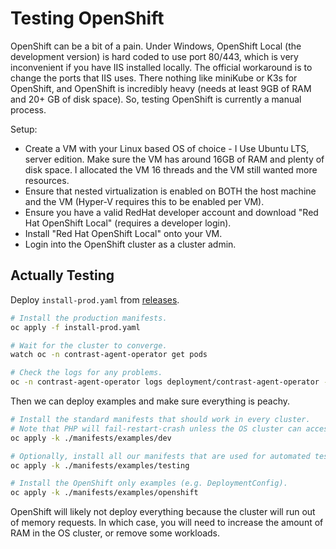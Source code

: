 # Testing OpenShift

OpenShift can be a bit of a pain. Under Windows, OpenShift Local (the development version) is hard coded to use port 80/443, which is very inconvenient if you have IIS installed locally. The official workaround is to change the ports that IIS uses. There nothing like miniKube or K3s for OpenShift, and OpenShift is incredibly heavy (needs at least 9GB of RAM and 20+ GB of disk space). So, testing OpenShift is currently a manual process.

Setup:
- Create a VM with your Linux based OS of choice - I Use Ubuntu LTS, server edition. Make sure the VM has around 16GB of RAM and plenty of disk space. I allocated the VM 16 threads and the VM still wanted more resources.
- Ensure that nested virtualization is enabled on BOTH the host machine and the VM (Hyper-V requires this to be enabled per VM).
- Ensure you have a valid RedHat developer account and download "Red Hat OpenShift Local" (requires a developer login).
- Install "Red Hat OpenShift Local" onto your VM.
- Login into the OpenShift cluster as a cluster admin.

## Actually Testing

Deploy `install-prod.yaml` from [releases](https://github.com/Contrast-Security-OSS/agent-operator/releases).

```bash
# Install the production manifests.
oc apply -f install-prod.yaml

# Wait for the cluster to converge.
watch oc -n contrast-agent-operator get pods

# Check the logs for any problems.
oc -n contrast-agent-operator logs deployment/contrast-agent-operator -f
```

Then we can deploy examples and make sure everything is peachy.

```bash
# Install the standard manifests that should work in every cluster.
# Note that PHP will fail-restart-crash unless the OS cluster can access our private container registry.
oc apply -k ./manifests/examples/dev

# Optionally, install all our manifests that are used for automated testing.
oc apply -k ./manifests/examples/testing

# Install the OpenShift only examples (e.g. DeploymentConfig).
oc apply -k ./manifests/examples/openshift
```

OpenShift will likely not deploy everything because the cluster will run out of memory requests. In which case, you will need to increase the amount of RAM in the OS cluster, or remove some workloads.
